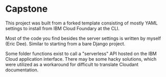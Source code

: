 # Capstone

This project was built from a forked template consisting of mostly YAML settings to install from IBM Cloud Foundary at the CLI.

Most of the code you find besides the server settings is written by myself (Eric Dee). Similar to starting from a bare Django project.

Some folder functions exist to call a "serverless" API hosted on the IBM Cloud application interface. There may be some hacky solutions,
which were utilized as a workaround for difficult to translate Cloudant documentation.
